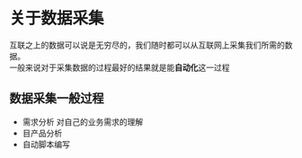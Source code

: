 # 关于数据采集

互联之上的数据可以说是无穷尽的，我们随时都可以从互联网上采集我们所需的数据。     
一般来说对于采集数据的过程最好的结果就是能**自动化**这一过程

## 数据采集一般过程
- 需求分析
   对自己的业务需求的理解
- 目产品分析
- 自动脚本编写   